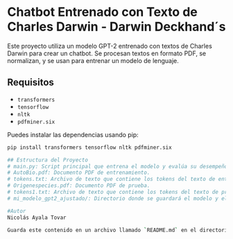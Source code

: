 # Chatbot Entrenado con Texto de Charles Darwin - Darwin Deckhand´s 

Este proyecto utiliza un modelo GPT-2 entrenado con textos de Charles Darwin para crear un chatbot. Se procesan textos en formato PDF, se normalizan, y se usan para entrenar un modelo de lenguaje.

## Requisitos

- `transformers`
- `tensorflow`
- `nltk`
- `pdfminer.six`

Puedes instalar las dependencias usando pip:

```bash
pip install transformers tensorflow nltk pdfminer.six

## Estructura del Proyecto
# main.py: Script principal que entrena el modelo y evalúa su desempeño.
# AutoBio.pdf: Documento PDF de entrenamiento.
# tokens.txt: Archivo de texto que contiene los tokens del texto de entrenamiento.
# Origenespecies.pdf: Documento PDF de prueba.
# tokens1.txt: Archivo de texto que contiene los tokens del texto de prueba.
# mi_modelo_gpt2_ajustado/: Directorio donde se guardará el modelo y el tokenizador entrenado.

#Autor
Nicolás Ayala Tovar

Guarda este contenido en un archivo llamado `README.md` en el directorio raíz de tu proyecto.
